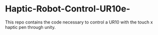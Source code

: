 # Haptic-Robot-Control-UR10e-
This repo contains the code necessary to control a UR10 with the touch x haptic pen through unity. 
